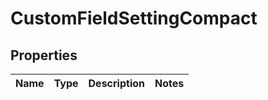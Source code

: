 # CustomFieldSettingCompact

## Properties
Name | Type | Description | Notes
------------ | ------------- | ------------- | -------------
